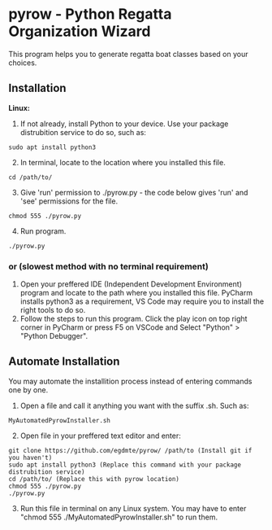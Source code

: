 # pyrow - Python Regatta Organization Wizard
This program helps you to generate regatta boat classes based on your choices.


## Installation
**Linux:**
1. If not already, install Python to your device. Use your package distrubition service to do so, such as:
```
sudo apt install python3
```
2. In terminal, locate to the location where you installed this file.
```
cd /path/to/
```
3. Give 'run' permission to ./pyrow.py - the code below gives 'run' and 'see' permissions for the file.
```
chmod 555 ./pyrow.py
```
4. Run program.
```
./pyrow.py
```

### or (slowest method with no terminal requirement)

1. Open your preffered IDE (Independent Development Environment) program and locate to the path where you installed this file. 
PyCharm installs python3 as a requirement, VS Code may require you to install the right tools to do so.
2. Follow the steps to run this program. 
Click the play icon on top right corner in PyCharm or press F5 on VSCode and Select "Python" > "Python Debugger".

## Automate Installation
You may automate the installition process instead of entering commands one by one.
1. Open a file and call it anything you want with the suffix .sh. Such as:
```
MyAutomatedPyrowInstaller.sh
```
2. Open file in your preffered text editor and enter:
```
git clone https://github.com/egdmte/pyrow/ /path/to (Install git if you haven't)
sudo apt install python3 (Replace this command with your package distrubition service) 
cd /path/to/ (Replace this with pyrow location)
chmod 555 ./pyrow.py
./pyrow.py
```
3. Run this file in terminal on any Linux system. You may have to enter "chmod 555 ./MyAutomatedPyrowInstaller.sh" to run them.
